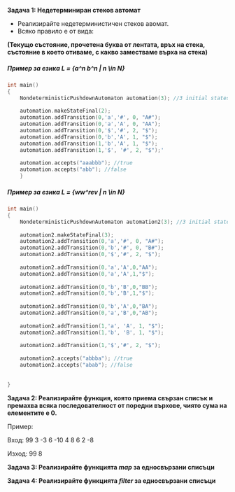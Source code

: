 
**Задача 1: Недетерминиран стеков автомат**

  - Реализирайте недетерминистичен стеков авомат.
  - Всяко правило е от вида: 
 

**(Текущо състояние, прочетена буква от лентата, връх на стека, състояние в което отиваме, с какво заместваме върха на стека)**

##### Пример за езика L = {a^n b^n | n \in N}


```c++
int main()
{
    NondeterministicPushdownAutomaton automation(3); //3 initial states
    
    automation.makeStateFinal(2);    
    automation.addTransition(0,'a','#', 0, "A#");
    automation.addTransition(0,'a','A', 0, "AA");
    automation.addTransition(0,'$','#', 2, "$");
    automation.addTransition(0,'b','A', 1, "$");
    automation.addTransition(1,'b','A', 1, "$");
    automation.addTransition(1,'$', '#', 2, "$");'  
    
    automation.accepts("aaabbb"); //true
    automation.accepts("abb"); //false
    }
```

##### Пример за езика L = {ww^rev | n \in N}

```c++
int main()
{
    NondeterministicPushdownAutomaton automation2(3); //3 initial states
    
    automation2.makeStateFinal(3);    
    automation2.addTransition(0,'a','#', 0, "A#");
    automation2.addTransition(0,'b','#', 0, "B#");
    automation2.addTransition(0,'$','#', 2, "$");
    
    automation2.addTransition(0,'a','A',0,"AA");
    automation2.addTransition(0,'a','A',1,"$");
    
    automation2.addTransition(0,'b','B',0,"BB");
    automation2.addTransition(0,'b','B',1,"$");
    
    automation2.addTransition(0,'b','A',0,"BA");
    automation2.addTransition(0,'a','B',0,"AB");
    
    automation2.addTransition(1,'a', 'A', 1, "$");
    automation2.addTransition(1,'b', 'B', 1, "$");
    
    automation2.addTransition(1,'$','#', 2, "$");
    
    automation2.accepts("abbba"); //true
    automation2.accepts("abab"); //false
    
    
}
```




**Задача 2: Реализирайте функция, която приема свързан списък и премахва всяка последователност от поредни върхове, чиято сума на елементите е 0.**


Пример: 

Вход: 99 3 -3  6 -10 4 8 6 2 -8

Изход: 99 8


**Задача 3: Реализирайте функцията *map* за едносвързани списъци**


**Задача 4: Реализирайте функцията *filter* за едносвързани списъци**


